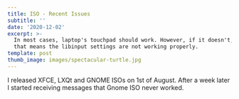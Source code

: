 ```yaml
---
title: ISO - Recent Issues
subtitle: ''
date: '2020-12-02'
excerpt: >-
  In most cases, laptop's touchpad should work. However, if it doesn't, then
  that means the libinput settings are not working properly.
template: post
thumb_image: images/spectacular-turtle.jpg
---
```

I released XFCE, LXQt and GNOME ISOs on 1st of August. After a week later I started receiving messages that Gnome ISO never worked.
